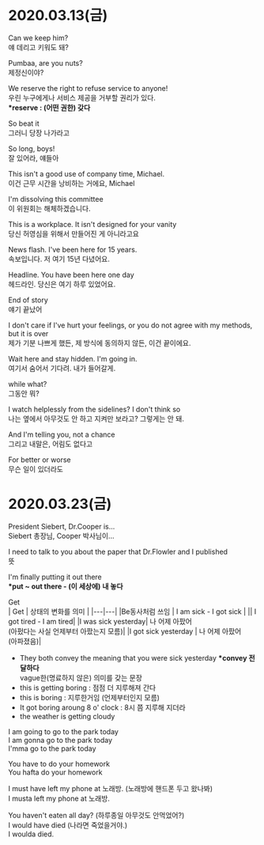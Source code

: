 # 2020.03.13(금)
Can we keep him? <br>
얘 데리고 키워도 돼?<br> 

Pumbaa, are you nuts? <br>
제정신이야?

We reserve the right to refuse service to anyone!  <br>
우린 누구에게나 서비스 제공을 거부할 권리가 있다. <br>
**\*reserve : (어떤 권한) 갖다**

So beat it  <br>
그러니 당장 나가라고

So long, boys! <br>
잘 있어라, 얘들아

This isn't a good use of company time, Michael. <br>
이건 근무 시간을 낭비하는 거에요, Michael

I'm dissolving this committee <br>
이 위원회는 해체하겠습니다.

This is a workplace. It isn't designed for your vanity <br>
당신 허영심을 위해서 만들어진 게 아니라고요

News flash. I've been here for 15 years. <br>
속보입니다. 저 여기 15년 다녔어요.

Headline. You have been here one day <br>
헤드라인. 당신은 여기 하루 있었어요.

End of story <br>
얘기 끝났어

I don't care if I've hurt your feelings, or you do not agree with my methods, but it is over <br>
제가 기분 나쁘게 했든, 제 방식에 동의하지 않든, 이건 끝이에요.

Wait here and stay hidden. I'm going in. <br>
여기서 숨어서 기다려. 내가 들어갈게.

while what? <br>
그동안 뭐?

I watch helplessly from the sidelines? I don't think so <br>
나는 옆에서 아무것도 안 하고 지켜만 보라고? 그렇게는 안 돼.

And I'm telling you, not a chance <br>
그리고 내말은, 어림도 없다고

For better or worse <br>
무슨 일이 있더라도

# 2020.03.23(금)
President Siebert, Dr.Cooper is...<br>
Siebert 총장님, Cooper 박사님이...

I need to talk to you about the paper that Dr.Flowler and I published<br>
뜻

I'm finally putting it out there<br>
**\*put ~ out there - (이  세상에) 내 놓다**

Get<br>
| Get | 상태의 변화를 의미 |
|---|---|
|Be동사처럼 쓰임 | I am sick - I got sick |
|| I got tired - I am tired|
|I was sick yesterday| 나 어제 아팠어<br>(아펐다는 사실 언제부터 아팠는지 모름)|
|I got sick yesterday | 나 어제 아팠어<br>(아파졌음)|
* They both convey the meaning that you were sick yesterday
**\*convey 전달하다**<br>
vague한(명료하지 않은) 의미를 갖는 문장
* this is getting boring : 점점 더 지루해져 간다
* this is boring : 지루한거임 (언제부터인지 모름)
* It got boring aroung 8 o' clock : 8시 쯤 지루해 지더라
* the weather is getting cloudy

I am going to go to the park today <br>
I am gonna go to the park today <br>
I'mma go to the park today<br>

You have to do your homework<br>
You hafta do your homework<br>

I must have left my phone at 노래방. (노래방에 핸드폰 두고 왔나봐)<br>
I musta left my phone at 노래방.

You haven't eaten all day? (하루종일 아무것도 안먹었어?)<br>
I would have died (나라면 죽었을거야.)<br>
I woulda died.